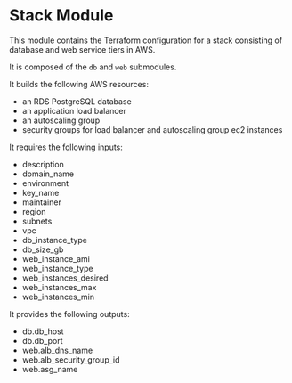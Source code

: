 # Stack Module

This module contains the Terraform configuration for a stack consisting of
database and web service tiers in AWS.

It is composed of the `db` and `web` submodules.

It builds the following AWS resources:

- an RDS PostgreSQL database
- an application load balancer
- an autoscaling group
- security groups for load balancer and autoscaling group ec2 instances

It requires the following inputs:

- description
- domain_name
- environment
- key_name
- maintainer
- region
- subnets
- vpc
- db_instance_type
- db_size_gb
- web_instance_ami
- web_instance_type
- web_instances_desired
- web_instances_max
- web_instances_min

It provides the following outputs:

- db.db_host
- db.db_port
- web.alb_dns_name
- web.alb_security_group_id
- web.asg_name
